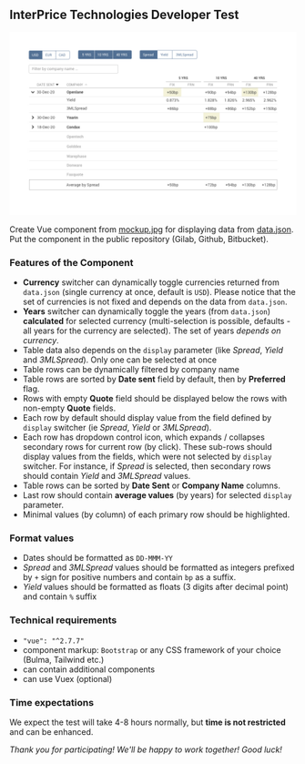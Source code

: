 ## InterPrice Technologies Developer Test

![Mockup](mockup.jpg)

Create Vue component from [mockup.jpg](mockup.jpg) for displaying data from [data.json](data.json). Put the component in the public repository (Gilab, Github, Bitbucket).

### Features of the Component

- **Currency** switcher can dynamically toggle currencies returned from `data.json` (single currency at once, default is `USD`). Please notice that the set of currencies is not fixed and depends on the data from `data.json`.
- **Years** switcher can dynamically toggle the years (from `data.json`) **calculated** for selected currency (multi-selection is possible, defaults - all years for the currency are selected). The set of years _depends on currency_.
- Table data also depends on the `display` parameter (like _Spread_, _Yield_ and _3MLSpread_). Only one can be selected at once
- Table rows can be dynamically filtered by company name
- Table rows are sorted by **Date sent** field by default, then by **Preferred** flag.
- Rows with empty **Quote** field should be displayed below the rows with non-empty **Quote** fields.
- Each row by default should display value from the field defined by `display` switcher (ie _Spread_, _Yield_ or _3MLSpread_).
- Each row has dropdown control icon, which expands / collapses secondary rows for current row (by click). These sub-rows should display values from the fields, which were not selected by `display` switcher. For instance, if _Spread_ is selected, then secondary rows should contain _Yield_ and _3MLSpread_ values.
- Table rows can be sorted by **Date Sent** or **Company Name** columns.
- Last row should contain **average values** (by years) for selected `display` parameter.
- Minimal values (by column) of each primary row should be highlighted.

### Format values

- Dates should be formatted as `DD-MMM-YY`
- _Spread_ and _3MLSpread_ values should be formatted as integers prefixed by `+` sign for positive numbers and contain `bp` as a suffix.
- _Yield_ values should be formatted as floats (3 digits after decimal point) and contain `%` suffix

### Technical requirements

- `"vue": "^2.7.7"`
- component markup: `Bootstrap` or any CSS framework of your choice (Bulma, Tailwind etc.)
- can contain additional components
- can use Vuex (optional)

### Time expectations

We expect the test will take 4-8 hours normally, but **time is not restricted** and can be enhanced.

_Thank you for participating! We'll be happy to work together! Good luck!_
